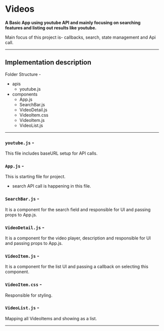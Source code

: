 # Videos
**A Basic App using youtube API and mainly focusing on searching features and listing out results like youtube.**

Main focus of this project is- callbacks, search, state management and Api call.

---

## Implementation description

Folder Structure -

- apis
  - youtube.js
- components
  - App.js
  - SearchBar.js
  - VideoDetail.js
  - VideoItem.css
  - VideoItem.js
  - VideoList.js
  
---

### `youtube.js` -
This file includes baseURL setup for API calls.

### `App.js` -
This is starting file for project.

- search API call is happening in this file.

### `SearchBar.js` -
It is a component for the search field and responsible for UI and passing props to App.js.

### `VideoDetail.js` -
It is a component for the video player, description and responsible for UI and passing props to App.js.

### `VideoItem.js` -
It is a component for the list UI and passing a callback on selecting this component.

### `VideoItem.css` -
Responsible for styling.

### `VideoList.js` -
Mapping all VideoItems and showing as a list.

---



